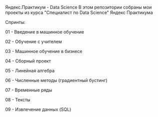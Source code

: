 Яндекс.Практикум - Data Science
В этом репозитории собраны мои проекты из курса "Специалист по Data Science" Яндекс Практикума

Спринты:

  01 - Введение в машинное обучение
  
  02 - Обучение с учителем
  
  03 - Машинное обучение в бизнесе
  
  04 - Сборный проект
  
  05 - Линейная алгебра
  
  06 - Численные методы (градиентный бустинг)
  
  07 - Временные ряды
  
  08 - Тексты
  
  09 - Извлечение данных (SQL)
